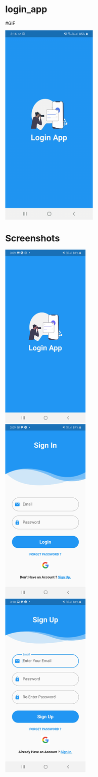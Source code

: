 # login_app


#GIF

<img src="https://github.com/vivektejani/login_app/blob/master/screenshots/2022-11-28-15-16-14.GIF" style=" height:600px; " data-target="animated-image.originalImage"> 

# Screenshots

<img src="https://github.com/vivektejani/login_app/blob/master/screenshots/Screenshot_20221128-150908.jpg" style=" height:550px; " data-target="animated-image.originalImage"><img src="https://github.com/vivektejani/login_app/blob/master/screenshots/Screenshot_20221128-150919.jpg" style=" height:550px; " data-target="animated-image.originalImage">
<img src="https://github.com/vivektejani/login_app/blob/master/screenshots/Screenshot_20221128-151002.jpg" style=" height:550px; " data-target="animated-image.originalImage">
